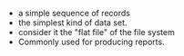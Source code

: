 - a simple sequence of records
- the simplest kind of data set.
- consider it the "flat file" of the file system
- Commonly used for producing reports.